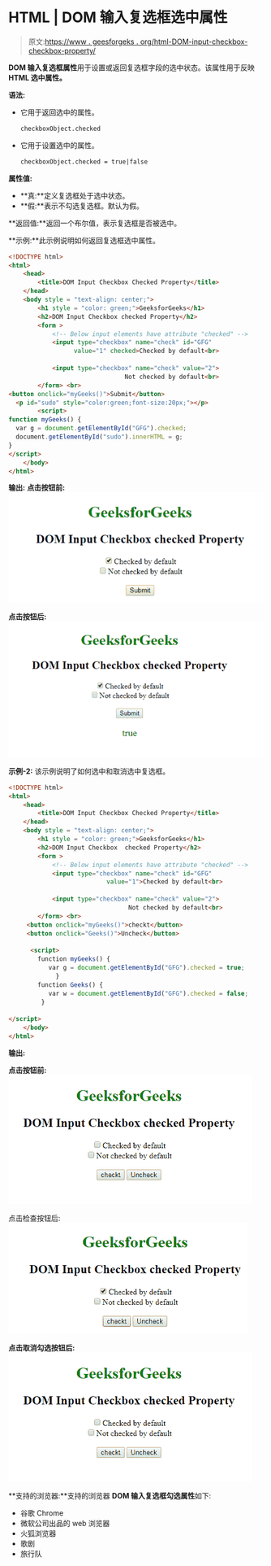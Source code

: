 # HTML | DOM 输入复选框选中属性

> 原文:[https://www . geesforgeks . org/html-DOM-input-checkbox-checkbox-property/](https://www.geeksforgeeks.org/html-dom-input-checkbox-checked-property/)

**DOM 输入复选框属性**用于设置或返回复选框字段的选中状态。该属性用于反映 **HTML 选中属性。**

**语法:**

*   它用于返回选中的属性。

    ```html
    checkboxObject.checked
    ```

*   它用于设置选中的属性。

    ```html
    checkboxObject.checked = true|false
    ```

**属性值:**

*   **真:**定义复选框处于选中状态。
*   **假:**表示不勾选复选框。默认为假。

**返回值:**返回一个布尔值，表示复选框是否被选中。

**示例:**此示例说明如何返回复选框选中属性。

```html
<!DOCTYPE html> 
<html> 
    <head> 
        <title>DOM Input Checkbox Checked Property</title>
    </head> 
    <body style = "text-align: center;"> 
        <h1 style = "color: green;">GeeksforGeeks</h1> 
        <h2>DOM Input Checkbox checked Property</h2> 
        <form > 
            <!-- Below input elements have attribute "checked" -->
            <input type="checkbox" name="check" id="GFG" 
                  value="1" checked>Checked by default<br> 

            <input type="checkbox" name="check" value="2">
                                Not checked by default<br> 
        </form> <br>
<button onclick="myGeeks()">Submit</button>
  <p id="sudo" style="color:green;font-size:20px;"></p>
        <script>
function myGeeks() {
  var g = document.getElementById("GFG").checked;
  document.getElementById("sudo").innerHTML = g;
}
</script>
    </body> 
</html>                     

```

**输出:**
**点击按钮前:**
![](img/e0e11600947998bb828b6e285a7ff024.png)

**点击按钮后:**
![](img/6f43ac0b0690a92efc6c57a0c99d59c7.png)

**示例-2:** 该示例说明了如何选中和取消选中复选框。

```html
<!DOCTYPE html> 
<html> 
    <head> 
        <title>DOM Input Checkbox Checked Property</title>
    </head> 
    <body style = "text-align: center;"> 
        <h1 style = "color: green;">GeeksforGeeks</h1> 
        <h2>DOM Input Checkbox  checked Property</h2> 
        <form > 
            <!-- Below input elements have attribute "checked" -->
            <input type="checkbox" name="check" id="GFG" 
                           value="1">Checked by default<br> 

            <input type="checkbox" name="check" value="2">
                                 Not checked by default<br> 
        </form> <br>
     <button onclick="myGeeks()">checkt</button>
     <button onclick="Geeks()">Uncheck</button>

      <script>
        function myGeeks() {
           var g = document.getElementById("GFG").checked = true;
             }
        function Geeks() {
           var w = document.getElementById("GFG").checked = false;
         }

</script>
    </body> 
</html>                     

```

**输出:**

**点击按钮前:**
![](img/c894dfc5ad380d9c9278b981d346fa02.png)

点击检查按钮后:
![](img/d844ac33bc7c60dc933ac24ce8295fff.png)

**点击取消勾选按钮后:**
![](img/c894dfc5ad380d9c9278b981d346fa02.png)

**支持的浏览器:**支持的浏览器 **DOM 输入复选框勾选属性**如下:

*   谷歌 Chrome
*   微软公司出品的 web 浏览器
*   火狐浏览器
*   歌剧
*   旅行队
